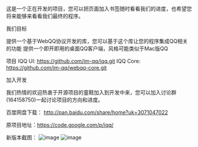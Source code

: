 这是一个正在开发的项目，您可以把页面加入书签随时看看我们的进度，也希望您将来能够来看看我们最终的程序。

我们目标

提供一个基于WebQQ协议开发的库，您可以基于这个库让您的程序集成QQ相关的功能
提供一个即开即用的桌面QQ客户端，风格可能类似于Mac版QQ

项目
IQQ UI: https://github.com/im-qq/iqq.git
IQQ Core: https://github.com/im-qq/webqq-core.git

加入开发

我们热情的欢迎热衷于开源项目的童鞋加入到开发中来，您可以加入讨论群(164158750)一起讨论项目的方向和进度。

百度网盘下载：
	http://pan.baidu.com/share/home?uk=3071047022

原项目地址：https://code.google.com/p/iqq/

新版本截图：
![image](https://raw.githubusercontent.com/im-qq/iqq/master/resources/screenshot/main-skin2.png)
![image](https://raw.githubusercontent.com/im-qq/iqq/master/resources/screenshot/main-skin.png)
